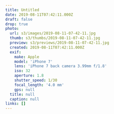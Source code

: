 ```yaml
---
title: Untitled
date: 2019-08-11T07:42:11.000Z
draft: false
drop: true
photo:
  url: s3/images/2019-08-11-07-42-11.jpg
  thumb: s3/thumbs/2019-08-11-07-42-11.jpg
  preview: s3/previews/2019-08-11-07-42-11.jpg
  created: 2019-08-11T07:42:11.000Z
  exif:
    make: Apple
    model: 'iPhone 7'
    lens: 'iPhone 7 back camera 3.99mm f/1.8'
    iso: 32
    aperture: 1.8
    shutter_speed: 1/30
    focal_length: '4.0 mm'
    gps: null
  title: null
  caption: null
links: []
---
```

